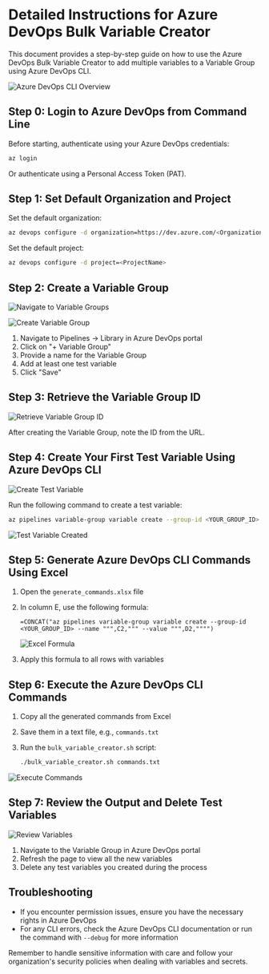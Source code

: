 # Detailed Instructions for Azure DevOps Bulk Variable Creator

This document provides a step-by-step guide on how to use the Azure DevOps Bulk Variable Creator to add multiple variables to a Variable Group using Azure DevOps CLI.

![Azure DevOps CLI Overview](https://github.com/user-attachments/assets/9ff7139f-6f30-4af1-a2de-c48a7d1f9379)

## Step 0: Login to Azure DevOps from Command Line

Before starting, authenticate using your Azure DevOps credentials:

```bash
az login
```

Or authenticate using a Personal Access Token (PAT).

## Step 1: Set Default Organization and Project

Set the default organization:

```bash
az devops configure -d organization=https://dev.azure.com/<OrganizationName>
```

Set the default project:

```bash
az devops configure -d project=<ProjectName>
```

## Step 2: Create a Variable Group

![Navigate to Variable Groups](https://github.com/user-attachments/assets/f02ac83f-c9ea-4fc7-ad94-aa725f09bbde)

![Create Variable Group](https://github.com/user-attachments/assets/1ae5dfe8-3a41-484a-8c0d-b701b3cb2eb6)

1. Navigate to Pipelines → Library in Azure DevOps portal
2. Click on "+ Variable Group"
3. Provide a name for the Variable Group
4. Add at least one test variable
5. Click "Save"

## Step 3: Retrieve the Variable Group ID

![Retrieve Variable Group ID](https://github.com/user-attachments/assets/5005acba-81d4-4cc3-8ccb-db185f5cbc6b)

After creating the Variable Group, note the ID from the URL.

## Step 4: Create Your First Test Variable Using Azure DevOps CLI

![Create Test Variable](https://github.com/user-attachments/assets/8ff48db7-6205-4cb2-bbe6-aeb583d55de5)

Run the following command to create a test variable:

```bash
az pipelines variable-group variable create --group-id <YOUR_GROUP_ID> --name "Testkey2" --value "Testvalue2"
```

![Test Variable Created](https://github.com/user-attachments/assets/e091c483-25c5-423e-8c52-c892a925bdfe)

## Step 5: Generate Azure DevOps CLI Commands Using Excel

1. Open the `generate_commands.xlsx` file
2. In column E, use the following formula:

   ```
   =CONCAT("az pipelines variable-group variable create --group-id <YOUR_GROUP_ID> --name """,C2,""" --value """,D2,"""")
   ```

   ![Excel Formula](https://github.com/user-attachments/assets/ade59a19-9e73-4892-bdbe-fdf561900838)

3. Apply this formula to all rows with variables

## Step 6: Execute the Azure DevOps CLI Commands

1. Copy all the generated commands from Excel
2. Save them in a text file, e.g., `commands.txt`
3. Run the `bulk_variable_creator.sh` script:

   ```bash
   ./bulk_variable_creator.sh commands.txt
   ```

![Execute Commands](https://github.com/user-attachments/assets/075f0ade-ad20-4110-813e-f3ce18695880)

## Step 7: Review the Output and Delete Test Variables

![Review Variables](https://github.com/user-attachments/assets/5efdae8f-b209-4f70-a5f1-92728f271ea3)

1. Navigate to the Variable Group in Azure DevOps portal
2. Refresh the page to view all the new variables
3. Delete any test variables you created during the process

## Troubleshooting

- If you encounter permission issues, ensure you have the necessary rights in Azure DevOps
- For any CLI errors, check the Azure DevOps CLI documentation or run the command with `--debug` for more information

Remember to handle sensitive information with care and follow your organization's security policies when dealing with variables and secrets.
